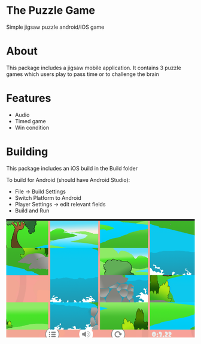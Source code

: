 # The Puzzle Game
Simple jigsaw puzzle android/IOS game

# About 
This package includes a jigsaw mobile application. It contains 3 puzzle games which users play to pass time or to challenge the brain

# Features
- Audio 
- Timed game
- Win condition 

# Building 
This package includes an iOS build in the Build folder

To build for Android (should have Android Studio): 
- File -> Build Settings 
- Switch Platform to Android 
- Player Settings -> edit relevant fields
- Build and Run


![](Puzzle.png)